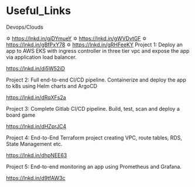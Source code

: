 # Useful_Links
Devops/Clouds

✡️ https://lnkd.in/gjDYmueY
✡ https://lnkd.in/gWVDvtGF
✡ https://lnkd.in/gBfPxY78
✡ https://lnkd.in/gRHFeeKY
Project 1: Deploy an app to AWS EKS with ingress controller in three tier vpc and expose the app via application load balancer.

https://lnkd.in/di5W52iD

Project 2: Full end-to-end CI/CD pipeline. Containerize and deploy the app to k8s using Helm charts and ArgoCD

https://lnkd.in/dRqXFs2a

Project 3: Complete Gitlab CI/CD pipeline. Build, test, scan and deploy a board game

https://lnkd.in/dHZprJC4

Project 4: End-to-End Terraform project creating VPC, route tables, RDS, State Management etc.

https://lnkd.in/dhpNEE63

Project 5: End-to-end monitoring an app using Prometheus and Grafana.

https://lnkd.in/d9tfAW3c
